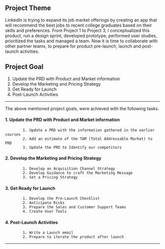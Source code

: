## Project Theme

LinkedIn is trying to expand its job market offerings by creating an app that will recommend the best jobs to recent college graduates based on their skills and preferences.
From Project 1 to Project 3, I conceptualized this product, run a design sprint, developed prototype, performed user studies, prioritized the tasks and managed a team.
Now it is time to collaborate with other partner teams, to prepare for product pre-launch, launch and post-launch activities.

## Project Goal

1. Update the PRD with Product and Market information
2. Develop the Marketing and Pricing Strategy
3. Get Ready for Launch
4. Post-Launch Activities

---------------------------------------------------------------------------------------------------------------------------------------------------------

The above mentioned project goals, were achieved with the following tasks.

#### 1. Update the PRD with Product and Market information
            1. Update a PRD with the information gathered in the earlier courses
            2. Add an estimate of the TAM (Total Addressable Market) to PRD
            3. Update the PRD to Identify our competitors
            
#### 2. Develop the Marketing and Pricing Strategy
            1. Develop an Acquisition Channel Strategy
            2. Develop Guidance to craft the Marketing Message
            3. Set a Pricing Strategy
       
#### 3. Get Ready for Launch
            1. Develop the Pre-Launch Checklist
            2. Anticipate Risks
            3. Prepare the Sales and Customer Support Teams
            4. Create User Tools
       
#### 4. Post-Launch Activities
            1. Write a Launch email
            2. Prepare to iterate the product after launch
            
------------------------------------------------------------------------------------------------------------------------------------------------



          
